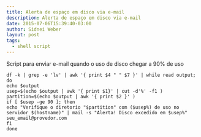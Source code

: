 ```yaml
---
title: Alerta de espaço em disco via e-mail
description: Alerta de espaço em disco via e-mail
date: 2015-07-06T15:39:40-03:00
author: Sidnei Weber
layout: post
tags:
  - shell script
---
```

Script para enviar e-mail quando o uso de disco chegar a 90% de uso

```shell
df -k | grep -e 'lv' | awk '{ print $4 " " $7 }' | while read output;
do
echo $output
usep=$(echo $output | awk '{ print $1}' | cut -d'%' -f1 )
partition=$(echo $output | awk '{ print $2 }' )
if [ $usep -ge 90 ]; then
echo "Verifique o diretorio "$partition" com ($usep%) de uso no servidor $(hostname)" | mail -s "Alerta! Disco excedido em $usep%" seu_email@provedor.com
fi
done
```